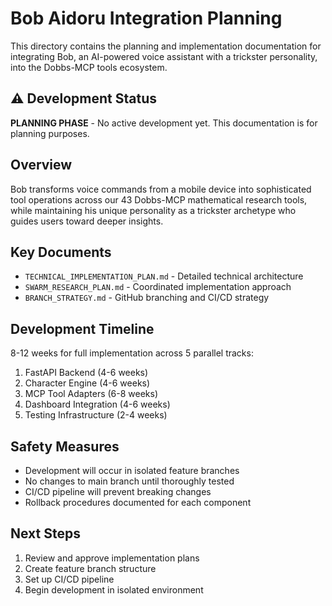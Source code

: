# Bob Aidoru Integration Planning

This directory contains the planning and implementation documentation for integrating Bob, an AI-powered voice assistant with a trickster personality, into the Dobbs-MCP tools ecosystem.

## ⚠️ Development Status

**PLANNING PHASE** - No active development yet. This documentation is for planning purposes.

## Overview

Bob transforms voice commands from a mobile device into sophisticated tool operations across our 43 Dobbs-MCP mathematical research tools, while maintaining his unique personality as a trickster archetype who guides users toward deeper insights.

## Key Documents

- `TECHNICAL_IMPLEMENTATION_PLAN.md` - Detailed technical architecture
- `SWARM_RESEARCH_PLAN.md` - Coordinated implementation approach
- `BRANCH_STRATEGY.md` - GitHub branching and CI/CD strategy

## Development Timeline

8-12 weeks for full implementation across 5 parallel tracks:

1. FastAPI Backend (4-6 weeks)
2. Character Engine (4-6 weeks)  
3. MCP Tool Adapters (6-8 weeks)
4. Dashboard Integration (4-6 weeks)
5. Testing Infrastructure (2-4 weeks)

## Safety Measures

- Development will occur in isolated feature branches
- No changes to main branch until thoroughly tested
- CI/CD pipeline will prevent breaking changes
- Rollback procedures documented for each component

## Next Steps

1. Review and approve implementation plans
2. Create feature branch structure
3. Set up CI/CD pipeline
4. Begin development in isolated environment